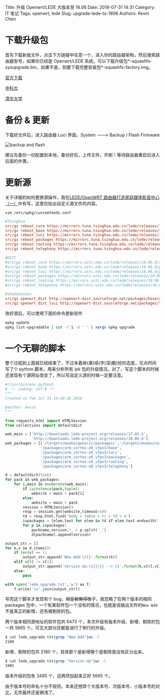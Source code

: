 Title: 升级 Openwrt/LEDE 大版本至 18.06
Date: 2018-07-31 14:31
Category: IT 笔记
Tags: openwrt, lede
Slug: upgrade-lede-to-1806
Authors: Kevin Chen

# 下载升级包

首先下载新版文件，点击下方链接中任意一个，进入你的路由器架构，然后搜索路由器型号，如果你已经是 Openwrt/LEDE 系统，可以下载升级包\*-squashfs-sysupgrade.bin，如果不是，则要下载完整安装包\*-squashfs-factory.img。

[官方下载](https://downloads.openwrt.org/releases/18.06.0/targets/)

[中科大](https://mirrors.ustc.edu.cn/lede/releases/18.06.0/targets/)

[清华大学](https://mirrors.tuna.tsinghua.edu.cn/lede/releases/18.06.0/targets)

# 备份 & 更新

下载好文件后，进入路由器 Luci 界面，System ---> Backup / Flash Firmware

![backup and flash](http://kevinstuchuang.qiniudn.com/blog-pic/lede-backup-flash.png)

建议先备份一份配置到本地，备份好后，上传文件，开刷！等待路由器重启后进入后面的步骤。

# 更新源

关于详细的如何更换源操作，我在[LEDE/OpenWRT 路由器打造家庭媒体影音中心（一）](https://www.solarck.com/lede-media-center1.html)中有写，这里仅给出自定义源文件的内容。

`vim /etc/opkg/customfeeds.conf`

```ini
#Tsinghua
src/gz reboot_core https://mirrors.tuna.tsinghua.edu.cn/lede/releases/18.06.0/targets/mvebu/cortexa9/packages
src/gz reboot_base https://mirrors.tuna.tsinghua.edu.cn/lede/releases/18.06.0/packages/arm_cortex-a9_vfpv3/base
src/gz reboot_luci https://mirrors.tuna.tsinghua.edu.cn/lede/releases/18.06.0/packages/arm_cortex-a9_vfpv3/luci
src/gz reboot_packages https://mirrors.tuna.tsinghua.edu.cn/lede/releases/18.06.0/packages/arm_cortex-a9_vfpv3/packages
src/gz reboot_routing https://mirrors.tuna.tsinghua.edu.cn/lede/releases/18.06.0/packages/arm_cortex-a9_vfpv3/routing
src/gz reboot_telephony https://mirrors.tuna.tsinghua.edu.cn/lede/releases/18.06.0/packages/arm_cortex-a9_vfpv3/telephony

#USTC
#src/gz reboot_core https://mirrors.ustc.edu.cn/lede/releases/18.06.0/targets/mvebu/cortexa9/packages
#src/gz reboot_base https://mirrors.ustc.edu.cn/lede/releases/18.06.0/packages/arm_cortex-a9_vfpv3/base
#src/gz reboot_luci https://mirrors.ustc.edu.cn/lede/releases/18.06.0/packages/arm_cortex-a9_vfpv3/luci
#src/gz reboot_packages https://mirrors.ustc.edu.cn/lede/releases/18.06.0/packages/arm_cortex-a9_vfpv3/packages
#src/gz reboot_routing https://mirrors.ustc.edu.cn/lede/releases/18.06.0/packages/arm_cortex-a9_vfpv3/routing
#src/gz reboot_telephony https://mirrors.ustc.edu.cn/lede/releases/18.06.0/packages/arm_cortex-a9_vfpv3/telephony

#shadowsocks
src/gz openwrt_dist http://openwrt-dist.sourceforge.net/packages/base/arm_cortex-a9_vfpv3
src/gz openwrt_dist_luci http://openwrt-dist.sourceforge.net/packages/luci
```

改好源后，可以使用下面的命令更新软件

```bash
opkg update
opkg list-upgradable | cut -f 1 -d ' ' | xargs opkg upgrade
```

# 一个无聊的脚本

整个过程到上面就已经结束了，不过本着继(凑)续(字)深(数)挖的态度，花点时间写了个 python 脚本，用来分析所有 ipk 包的升级情况。对了，写这个脚本的时候还发现有个源网址改变了，所以写自定义源的时候一定要注意。

```python
#!/usr/bin/env python3
# -*- coding: utf-8 -*-
"""
Created on Tue Jul 31 14:40:26 2018

@author: kevin
"""

from requests_html import HTMLSession
from collections import defaultdict

web_main = ['http://downloads.lede-project.org/releases/17.01.5',
            'http://downloads.lede-project.org/releases/18.06.0']
web_packages = [('/targets/mvebu/generic/packages/','/targets/mvebu/cortexa9/packages/'),
                '/packages/arm_cortex-a9_vfpv3/base',
                '/packages/arm_cortex-a9_vfpv3/luci',
                '/packages/arm_cortex-a9_vfpv3/packages',
                '/packages/arm_cortex-a9_vfpv3/routing',
                '/packages/arm_cortex-a9_vfpv3/telephony']

d = defaultdict(list)
for pack in web_packages:
    for i,main in enumerate(web_main):
        if isinstance(pack,tuple):
            website = main + pack[i]
        else:
            website = main + pack
        session = HTMLSession()
        resp = session.get(website,timeout=10)
        td = resp.html.find('body > table > tr > td > a')
        ispackages = [elem.text for elem in td if elem.text.endswith('.ipk')]
        for p in ispackages:
            packname,version,*_ = p.split('_')
            d[packname].append(version)

output_str = []
for k,v in d.items():
    if len(v) == 1:
        output_str.append('New Add:\t{}'.format(k))
    elif v[0] != v[1]:
        output_str.append('Version Up:\t{}|{} --> {}'.format(k,v[0],v[1]))
    else:
        pass

with open('lede_upgrade.txt','w') as f:
    f.write('\n'.join(output_str))
```

写完这个脚本才发现有个 bug，~~但是我懒得改了~~，我忽略了在两个版本的相同 packages 包中，一个有某软件包一个没有的情况，也就是说输出文件的`New Add`不是真正的新增，还有被剔除的包。

两个版本相同源地址的软件包共 6473 个，本次升级有版本升级、新增、剔除的包一共 5665 个，可见大部分还都是进行了例行的升级。

```bash
$ cat lede_upgrade.txt|grep "New Add"|wc -l
2180
```

新增、剔除的包共 2180 个，具体那个是新增哪个是剔除我没有区分出来。

```bash
$ cat lede_upgrade.txt|grep "Version Up"|wc -l
3485
```

版本升级的包有 3485 个，这两项加起来正好 5665 个。

由于版本号的命名十分不规则，本来还想弄个大版本号、次版本号、小版本号的对比，无奈最终还是搁浅了。
